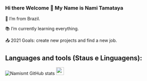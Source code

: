 ### Hi there Welcome 👋 My Name is Nami Tamataya

:house_with_garden: I’m from Brazil.

:books: I’m currently learning everything.

:outbox_tray: 2021 Goals: create new projects and find a new job.


<h2>Languages and tools (Staus e Linguagens):</h2>

![Namismt GitHub stats](https://github-readme-stats.vercel.app/api?username=Namismt)
<image height="25" src="https://github-readme-stats.vercel.app/api/top-langs/?username=Namismt">
